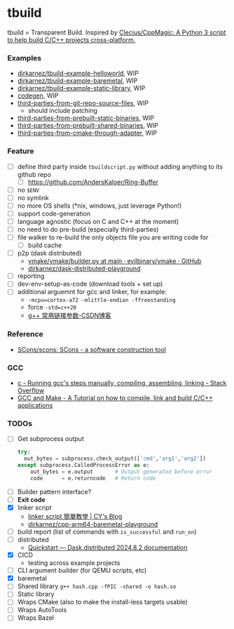 tbuild
======
tbuild = Transparent Build. Inspired by [Clecius/CppMagic: A Python 3 script to help build C/C++ projects cross-platform.](https://github.com/Clecius/CppMagic)

### Examples
- [dirkarnez/tbuild-example-helloworld](https://github.com/dirkarnez/tbuild-example-helloworld), WIP
- [dirkarnez/tbuild-example-baremetal](https://github.com/dirkarnez/tbuild-example-baremetal), WIP
- [dirkarnez/tbuild-example-static-library](https://github.com/dirkarnez/tbuild-example-static-library), WIP
- [codegen](./examples/codegen), WIP
- [third-parties-from-git-repo-source-files](./examples/third-parties-from-git-repo), WIP
  - should include patching
- [third-parties-from-prebuilt-static-binaries](./examples/third-parties-from-git-repo), WIP
- [third-parties-from-prebuilt-shared-binaries](./examples/third-parties-from-git-repo), WIP
- [third-parties-from-cmake-through-adapter](./examples/third-parties-from-git-repo), WIP

### Feature
- [ ] define third party inside `tbuildscript.py` without adding anything to its github repo
  - [ ] https://github.com/AndersKaloer/Ring-Buffer
- [ ] no `$ENV`
- [ ] no symlink
- [ ] no more OS shells (*nix, windows, just leverage Python!)
- [ ] support code-generation
- [ ] language agnostic (focus on C and C++ at the moment)
- [ ] no need to do pre-build (especially third-parties)
- [ ] file walker to re-build the only objects file you are writing code for
  - [ ] build cache
- [ ] p2p (dask distributed)
  - [ymake/ymake/builder.py at main · evilbinary/ymake · GitHub](https://github.com/evilbinary/ymake/blob/main/ymake/builder.py)
  - [dirkarnez/dask-distributed-playground](https://github.com/dirkarnez/dask-distributed-playground)
- [ ] reporting
- [ ] dev-env-setup-as-code (download tools + set up)
- [ ] additional arguemnt for gcc and linker, for example:
  - `-mcpu=cortex-a72 -mlittle-endian -ffreestanding`
  - force `-std=c++20`
  - [g++ 常用链接参数-CSDN博客](https://blog.csdn.net/yz930618/article/details/94987459)

### Reference
- [SCons/scons: SCons - a software construction tool](https://github.com/SCons/scons)

### GCC
- [c - Running gcc's steps manually, compiling, assembling, linking - Stack Overflow](https://stackoverflow.com/questions/8527743/running-gccs-steps-manually-compiling-assembling-linking)
- [GCC and Make - A Tutorial on how to compile, link and build C/C++ applications](https://www3.ntu.edu.sg/home/ehchua/programming/cpp/gcc_make.html)

### TODOs
- [ ] Get subprocess output
  ```python
  try:
    out_bytes = subprocess.check_output(['cmd','arg1','arg2'])
  except subprocess.CalledProcessError as e:
      out_bytes = e.output       # Output generated before error
      code      = e.returncode   # Return code
  ```
- [ ] Builder pattern interface?
- [ ] **Exit code**
- [x] linker script
  - [linker script 簡單教學 | CY's Blog](https://evshary.com/2018/06/02/linker-script-%E7%B0%A1%E5%96%AE%E6%95%99%E5%AD%B8/#%E5%8F%96%E5%BE%97-section-%E7%9A%84%E4%BD%8D%E7%BD%AE)
  - [dirkarnez/cpp-arm64-baremetal-playground](https://github.com/dirkarnez/cpp-arm64-baremetal-playground)
- [ ] build report (list of commands with `is_successful` and `run_on`)
- [ ] distributed
  - [Quickstart — Dask.distributed 2024.8.2 documentation](https://distributed.dask.org/en/stable/quickstart.html)
- [x] CICD
  - testing across example projects
- [ ] CLI argument builder (for QEMU scripts, etc)
- [x] baremetal
- [ ] Shared library `g++ hash.cpp -fPIC -shared -o hash.so`
- [ ] Static library
- [ ] Wraps CMake (also to make the install-less targets usable)
- [ ] Wraps AutoTools
- [ ] Wraps Bazel
